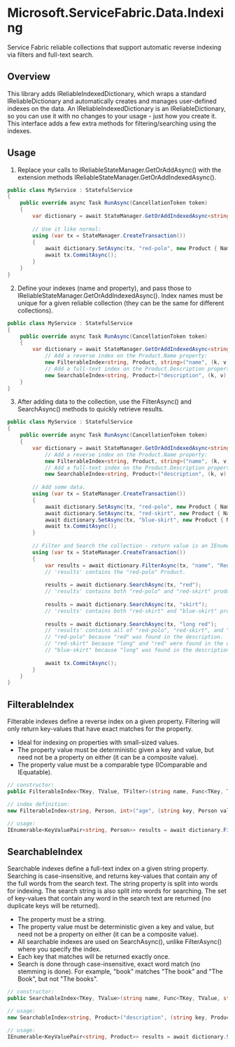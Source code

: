 # Microsoft.ServiceFabric.Data.Indexing

Service Fabric reliable collections that support automatic reverse indexing via filters and full-text search.

## Overview
This library adds IReliableIndexedDictionary, which wraps a standard IReliableDictionary and automatically creates and manages user-defined indexes on the data.  An IReliableIndexedDictionary is an IReliableDictionary, so you can use it with no changes to your usage - just how you create it.  This interface adds a few extra methods for filtering/searching using the indexes.

## Usage
1. Replace your calls to IReliableStateManager.GetOrAddAsync() with the extension methods IReliableStateManager.GetOrAddIndexedAsync().

```csharp
public class MyService : StatefulService
{
    public override async Task RunAsync(CancellationToken token)
    {
        var dictionary = await StateManager.GetOrAddIndexedAsync<string, Product>("products");
        
        // Use it like normal:
        using (var tx = StateManager.CreateTransaction())
        {
            await dictionary.SetAsync(tx, "red-polo", new Product { Name = "Red Polo", Description = "..." });
            await tx.CommitAsync();
        }
    }
}
```

2. Define your indexes (name and property), and pass those to IReliableStateManager.GetOrAddIndexedAsync().  Index names must be unique for a given reliable collection (they can be the same for different collections).

```csharp
public class MyService : StatefulService
{
    public override async Task RunAsync(CancellationToken token)
    {
        var dictionary = await StateManager.GetOrAddIndexedAsync<string, Product>("products",
            // Add a reverse index on the Product.Name property:
            new FilterableIndex<string, Product, string>("name", (k, v) => v.Name),
            // Add a full-text index on the Product.Description property:
            new SearchableIndex<string, Product>("description", (k, v) => v.Description));
    }
}
```

3. After adding data to the collection, use the FilterAsync() and SearchAsync() methods to quickly retrieve results.

```csharp
public class MyService : StatefulService
{
    public override async Task RunAsync(CancellationToken token)
    {
        var dictionary = await StateManager.GetOrAddIndexedAsync<string, Product>("products",
            // Add a reverse index on the Product.Name property:
            new FilterableIndex<string, Product, string>("name", (k, v) => v.Name),
            // Add a full-text index on the Product.Description property:
            new SearchableIndex<string, Product>("description", (k, v) => v.Description));
        
        // Add some data.
        using (var tx = StateManager.CreateTransaction())
        {
            await dictionary.SetAsync(tx, "red-polo", new Product { Name = "Red Polo", Description = "A red polo t-shirt." });
            await dictionary.SetAsync(tx, "red-skirt", new Product { Name = "Red Skirt", Description = "A long red skirt." });
            await dictionary.SetAsync(tx, "blue-skirt", new Product { Name = "Blue Skirt", Description = "A long blue skirt." });
            await tx.CommitAsync();
        }
        
        // Filter and Search the collection - return value is an IEnumerable<KeyValuePair<TKey, TValue>>.
        using (var tx = StateManager.CreateTransaction())
        {
            var results = await dictionary.FilterAsync(tx, "name", "Red Polo");
            // 'results' contains the "red-polo" Product.
            
            results = await dictionary.SearchAsync(tx, "red");
            // 'results' contains both "red-polo" and "red-skirt" products.
            
            results = await dictionary.SearchAsync(tx, "skirt");
            // 'results' contains both "red-skirt" and "blue-skirt" products.
            
            results = await dictionary.SearchAsync(tx, "long red");
            // 'results' contains all of "red-polo", "red-skirt", and "blue-skirt" products:
            // "red-polo" because "red" was found in the description.
            // "red-skirt" because "long" and "red" were found in the description.
            // "blue-skirt" because "long" was found in the description.
            
            await tx.CommitAsync();
        }
    }
}
```

## FilterableIndex
Filterable indexes define a reverse index on a given property.  Filtering will only return key-values that have exact matches for the property.

- Ideal for indexing on properties with small-sized values.
- The property value must be deterministic given a key and value, but need not be a property on either (it can be a composite value).  
- The property value must be a comparable type (IComparable<T> and IEquatable<T>).

```csharp
// constructor:
public FilterableIndex<TKey, TValue, TFilter>(string name, Func<TKey, TValue, TFilter> filter)

// index definition:
new FilterableIndex<string, Person, int>("age", (string key, Person value) => value.Age);

// usage:
IEnumerable<KeyValuePair<string, Person>> results = await dictionary.FilterAsync(tx, "age", 30);
```

## SearchableIndex

Searchable indexes define a full-text index on a given string property.  Searching is case-insensitive, and returns key-values that contain any of the full words from the search text.  The string property is split into words for indexing.  The search string is also split into words for searching.  The set of key-values that contain any word in the search text are returned (no duplicate keys will be returned).

- The property must be a string.
- The property value must be deterministic given a key and value, but need not be a property on either (it can be a composite value).
- All searchable indexes are used on SearchAsync(), unlike FilterAsync() where you specify the index.
- Each key that matches will be returned exactly once.
- Search is done through case-insensitive, exact word match (no stemming is done).  For example, "book" matches "The book" and "The Book", but not "The books".

```csharp
// constructor:
public SearchableIndex<TKey, TValue>(string name, Func<TKey, TValue, string> property)

// usage:
new SearchableIndex<string, Product>("description", (string key, Product value) => value.Description);

// usage:
IEnumerable<KeyValuePair<string, Product>> results = await dictionary.SearchAsync(tx, "search text here");
```
